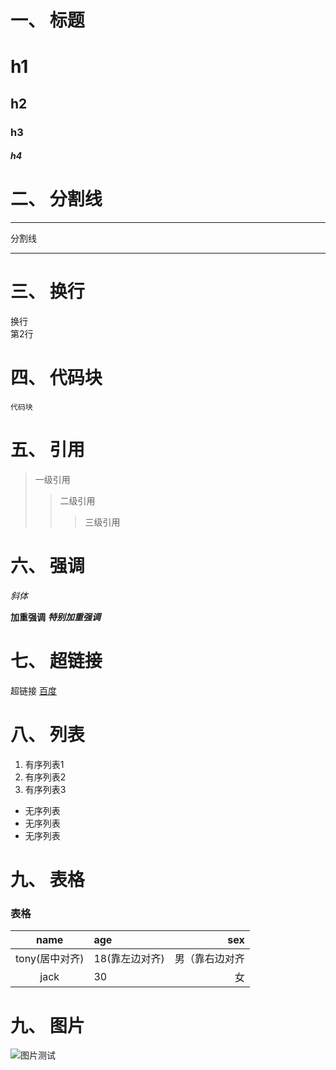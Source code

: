 # 一、 标题
# h1
## h2
### h3
##### h4

# 二、 分割线
****
分割线
****

# 三、 换行
换行  
第2行

# 四、 代码块
```
代码块
```

# 五、 引用
> 一级引用
>> 二级引用
>>> 三级引用


# 六、 强调
*斜体*

**加重强调**
***特别加重强调***

# 七、 超链接
超链接 [百度](https://www.baidu.com/)


# 八、 列表
1. 有序列表1
2. 有序列表2
3. 有序列表3

* 无序列表
* 无序列表
* 无序列表

# 九、 表格
### 表格
| name | age | sex |
|:------:|:--- | -----:|
| tony(居中对齐) | 18(靠左边对齐) | 男（靠右边对齐 |
| jack | 30 | 女 |

# 九、 图片

![图片测试]()

